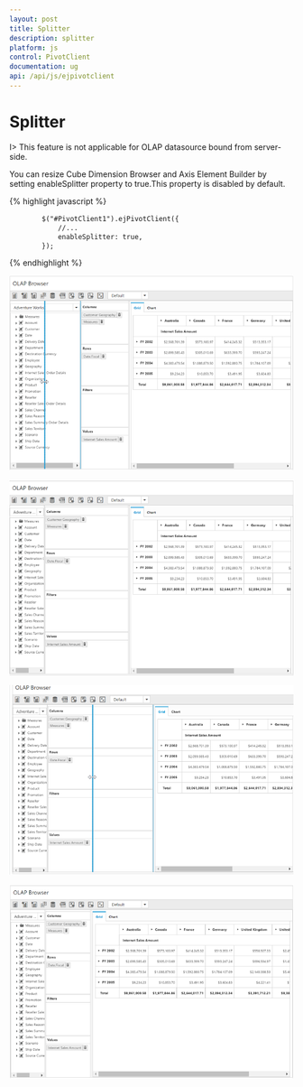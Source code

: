```yaml
---
layout: post
title: Splitter
description: splitter
platform: js
control: PivotClient
documentation: ug
api: /api/js/ejpivotclient
---
```


# Splitter

I> This feature is not applicable for OLAP datasource bound from server-side. 

You can resize Cube Dimension Browser and Axis Element Builder by setting enableSplitter property to true.This property is disabled by default.

{% highlight javascript %}

            $("#PivotClient1").ejPivotClient({
                //...
                enableSplitter: true,
            });

{% endhighlight %}

![](Splitter_images/Splitter1.png)

![](Splitter_images/Splitter2.png)

![](Splitter_images/Splitter3.png)

![](Splitter_images/Splitter4.png)
